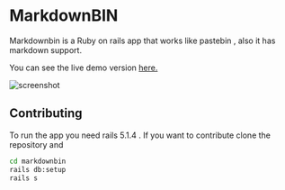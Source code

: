 # MarkdownBIN
Markdownbin is a Ruby on rails app that works like pastebin , also it has markdown support.


You can see the live demo version [here.](https://markdownbin.herokuapp.com/)



![screenshot](https://image.ibb.co/kGzzm5/spu_ea68c8_ogi2_3cwn3bmfojjlb56e.jpg "enter image title here")


## Contributing 
To run the app you need rails 5.1.4 . If you want to contribute clone the repository and

```bash
cd markdownbin
rails db:setup
rails s

```